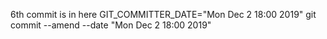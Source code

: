 6th commit is in here
GIT_COMMITTER_DATE="Mon Dec 2 18:00 2019" git commit --amend --date "Mon Dec 2 18:00 2019"